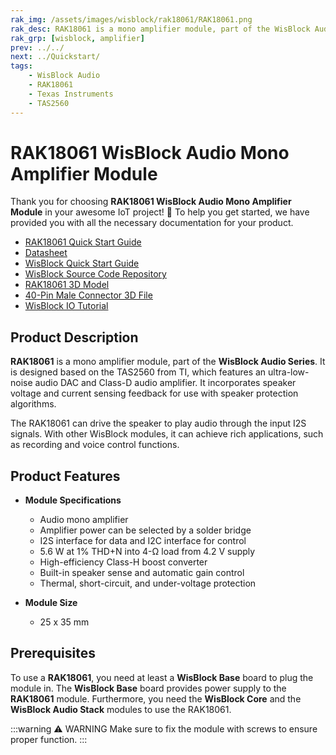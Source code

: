 ```yaml
---
rak_img: /assets/images/wisblock/rak18061/RAK18061.png
rak_desc: RAK18061 is a mono amplifier module, part of the WisBlock Audio Series. It is designed based on the TAS2560 from TI, which features an ultra-low-noise audio DAC and Class-D audio amplifier.
rak_grp: [wisblock, amplifier]
prev: ../../
next: ../Quickstart/
tags:
    - WisBlock Audio
    - RAK18061
    - Texas Instruments
    - TAS2560
---
```


# RAK18061 WisBlock Audio Mono Amplifier Module

Thank you for choosing **RAK18061 WisBlock Audio Mono Amplifier Module** in your awesome IoT project! 🎉 To help you get started, we have provided you with all the necessary documentation for your product.

* [RAK18061 Quick Start Guide](../Quickstart/)
* [Datasheet](../Datasheet/)
* <a href="../../Quickstart/" target="_blank">WisBlock Quick Start Guide</a>
* [WisBlock Source Code Repository](https://github.com/RAKWireless/WisBlock/)
* [RAK18061 3D Model](https://downloads.rakwireless.com/3D_File/WisBlock/3D_RAK18061.stp)
* [40-Pin Male Connector 3D File](https://downloads.rakwireless.com/3D_File/Accessory/WisConnector/M40S1003K6M.stp)
* [WisBlock IO Tutorial](/Knowledge-Hub/Learn/WisBlock-IO-Tutorial/)

## Product Description

**RAK18061** is a mono amplifier module, part of the **WisBlock Audio Series**. It is designed based on the TAS2560 from TI, which features an ultra-low-noise audio DAC and Class-D audio amplifier. It incorporates speaker voltage and current sensing feedback for use with speaker protection algorithms.

The RAK18061 can drive the speaker to play audio through the input I2S signals. With other WisBlock modules, it can achieve rich applications, such as recording and voice control functions.

## Product Features

* **Module Specifications**
    - Audio mono amplifier
    - Amplifier power can be selected by a solder bridge
    - I2S interface for data and I2C interface for control
    - 5.6&nbsp;W at 1% THD+N into 4-Ω load from 4.2&nbsp;V supply
    - High-efficiency Class-H boost converter
    - Built-in speaker sense and automatic gain control
    - Thermal, short-circuit, and under-voltage protection

* **Module Size**
    * 25 x 35&nbsp;mm

## Prerequisites

To use a **RAK18061**, you need at least a **WisBlock Base** board to plug the module in. The **WisBlock Base** board provides power supply to the **RAK18061** module. Furthermore, you need the **WisBlock Core** and the **WisBlock Audio Stack** modules to use the RAK18061.

:::warning ⚠️ WARNING
Make sure to fix the module with screws to ensure proper function.
:::
